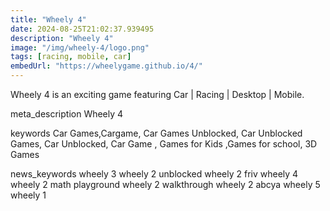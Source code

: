 ```yaml
---
title: "Wheely 4"
date: 2024-08-25T21:02:37.939495
description: "Wheely 4"
image: "/img/wheely-4/logo.png"
tags: [racing, mobile, car]
embedUrl: "https://wheelygame.github.io/4/"
---
```


Wheely 4 is an exciting game featuring Car | Racing | Desktop | Mobile.

meta_description
Wheely 4


keywords
Car Games,Cargame, Car Games Unblocked, Car Unblocked Games, Car Unblocked, Car Game , Games for Kids ,Games for school, 3D Games


news_keywords
wheely 3 wheely 2 unblocked wheely 2 friv wheely 4 wheely 2 math playground wheely 2 walkthrough wheely 2 abcya wheely 5 wheely 1
